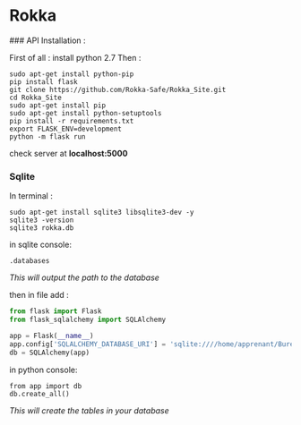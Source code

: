 # Rokka


### API Installation :


First of all : install python 2.7
Then :

```
sudo apt-get install python-pip
pip install flask
git clone https://github.com/Rokka-Safe/Rokka_Site.git
cd Rokka_Site
sudo apt-get install pip
sudo apt-get install python-setuptools
pip install -r requirements.txt
export FLASK_ENV=development
python -m flask run
```

check server at **localhost:5000**

### Sqlite

In terminal :

```
sudo apt-get install sqlite3 libsqlite3-dev -y
sqlite3 -version
sqlite3 rokka.db
```

in sqlite console:

```
.databases
```

*This will output the path to the database*

then in file add :

``` python
from flask import Flask
from flask_sqlalchemy import SQLAlchemy

app = Flask(__name__)
app.config['SQLALCHEMY_DATABASE_URI'] = 'sqlite:////home/apprenant/Bureau/Rokka_Site/rokka.db'
db = SQLAlchemy(app)

```

in python console:

```
from app import db
db.create_all()
```

*This will create the tables in your database*